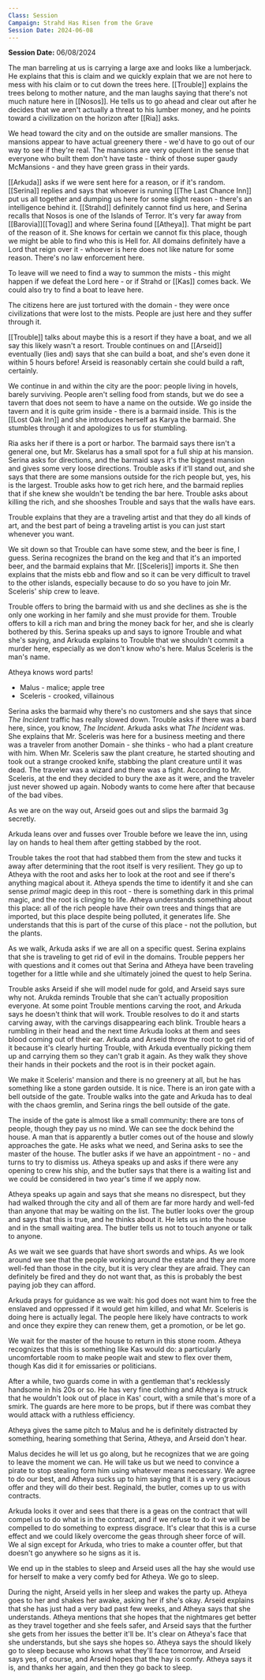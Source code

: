 ```yaml
---
Class: Session
Campaign: Strahd Has Risen from the Grave
Session Date: 2024-06-08
---
```

**Session Date:** 06/08/2024

The man barreling at us is carrying a large axe and looks like a lumberjack. He explains that this is claim and we quickly explain that we are not here to mess with his claim or to cut down the trees here. [[Trouble]] explains the trees belong to mother nature, and the man laughs saying that there's not much nature here in [[Nosos]]. He tells us to go ahead and clear out after he decides that we aren't actually a threat to his lumber money, and he points toward a civilization on the horizon after [[Ria]] asks.

We head toward the city and on the outside are smaller mansions. The mansions appear to have actual greenery there - we'd have to go out of our way to see if they're real. The mansions are very opulent in the sense that everyone who built them don't have taste - think of those super gaudy McMansions - and they have green grass in their yards.

[[Arkuda]] asks if we were sent here for a reason, or if it's random. [[Serina]] replies and says that whoever is running [[The Last Chance Inn]] put us all together and dumping us here for some slight reason - there's an intelligence behind it. [[Strahd]] definitely cannot find us here, and Serina recalls that Nosos is one of the Islands of Terror. It's very far away from [[Barovia]][[Tovag]] and where Serina found [[Atheya]]. That might be part of the reason of it. She knows for certain we cannot fix this place, though we might be able to find who this is Hell for. All domains definitely have a Lord that reign over it - whoever is here does not like nature for some reason. There's no law enforcement here.

To leave will we need to find a way to summon the mists - this might happen if we defeat the Lord here - or if Strahd or [[Kas]] comes back. We could also try to find a boat to leave here.

The citizens here are just tortured with the domain - they were once civilizations that were lost to the mists. People are just here and they suffer through it.

[[Trouble]] talks about maybe this is a resort if they have a boat, and we all say this likely wasn't a resort. Trouble continues on and [[Arseid]] eventually (lies and) says that she can build a boat, and she's even done it within 5 hours before! Arseid is reasonably certain she could build a raft, certainly.

We continue in and within the city are the poor: people living in hovels, barely surviving. People aren't selling food from stands, but we do see a tavern that does not seem to have a name on the outside. We go inside the tavern and it is quite grim inside - there is a barmaid inside. This is the [[Lost Oak Inn]] and she introduces herself as Karya the barmaid. She stumbles through it and apologizes to us for stumbling.

Ria asks her if there is a port or harbor. The barmaid says there isn't a general one, but Mr. Skelarus has a small spot for a full ship at his mansion. Serina asks for directions, and the barmaid says it's the biggest mansion and gives some very loose directions. Trouble asks if it'll stand out, and she says that there are some mansions outside for the rich people but, yes, his is the largest. Trouble asks how to get rich here, and the barmaid replies that if she knew she wouldn't be tending the bar here. Trouble asks about killing the rich, and she shooshes Trouble and says that the walls have ears.

Trouble explains that they are a traveling artist and that they do all kinds of art, and the best part of being a traveling artist is you can just start whenever you want.

We sit down so that Trouble can have some stew, and the beer is fine, I guess. Serina recognizes the brand on the keg and that it's an imported beer, and the barmaid explains that Mr. [[Sceleris]] imports it. She then explains that the mists ebb and flow and so it can be very difficult to travel to the other islands, especially because to do so you have to join Mr. Sceleris' ship crew to leave.

Trouble offers to bring the barmaid with us and she declines as she is the only one working in her family and she must provide for them. Trouble offers to kill a rich man and bring the money back for her, and she is clearly bothered by this. Serina speaks up and says to ignore Trouble and what she's saying, and Arkuda explains to Trouble that we shouldn't commit a murder here, especially as we don't know who's here. Malus Sceleris is the man's name.

Atheya knows word parts!
- Malus - malice; apple tree
- Sceleris - crooked, villainous

Serina asks the barmaid why there's no customers and she says that since *The Incident* traffic has really slowed down. Trouble asks if there was a bard here, since, you know, *The Incident*. Arkuda asks what *The Incident* was. She explains that Mr. Sceleris was here for a business meeting and there was a traveler from another Domain - she thinks - who had a plant creature with him. When Mr. Sceleris saw the plant creature, he started shouting and took out a strange crooked knife, stabbing the plant creature until it was dead. The traveler was a wizard and there was a fight. According to Mr. Sceleris, at the end they decided to bury the axe as it were, and the traveler just never showed up again. Nobody wants to come here after that because of the bad vibes.

As we are on the way out, Arseid goes out and slips the barmaid 3g secretly.

Arkuda leans over and fusses over Trouble before we leave the inn, using lay on hands to heal them after getting stabbed by the root.

Trouble takes the root that had stabbed them from the stew and tucks it away after determining that the root itself is very resilient. They go up to Atheya with the root and asks her to look at the root and see if there's anything magical about it. Atheya spends the time to identify it and she can sense *primal* magic deep in this root - there is something dark in this primal magic, and the root is clinging to life. Atheya understands something about this place: all of the rich people have their own trees and things that are imported, but this place despite being polluted, it generates life. She understands that this is part of the curse of this place - not the pollution, but the plants.

As we walk, Arkuda asks if we are all on a specific quest. Serina explains that she is traveling to get rid of evil in the domains. Trouble peppers her with questions and it comes out that Serina and Atheya have been traveling together for a little while and she ultimately joined the quest to help Serina.

Trouble asks Arseid if she will model nude for gold, and Arseid says sure why not. Arukda reminds Trouble that she can't actually proposition everyone. At some point Trouble mentions carving the root, and Arkuda says he doesn't think that will work. Trouble resolves to do it and starts carving away, with the carvings disappearing each blink. Trouble hears a rumbling in their head and the next time Arkuda looks at them and sees blood coming out of their ear. Arkuda and Arseid throw the root to get rid of it because it's clearly hurting Trouble, with Arkuda eventually picking them up and carrying them so they can't grab it again. As they walk they shove their hands in their pockets and the root is in their pocket again.

We make it Sceleris' mansion and there is no greenery at all, but he has something like a stone garden outside. It is nice. There is an iron gate with a bell outside of the gate. Trouble walks into the gate and Arkuda has to deal with the chaos gremlin, and Serina rings the bell outside of the gate.

The inside of the gate is almost like a small community: there are tons of people, though they pay us no mind. We can see the dock behind the house. A man that is apparently a butler comes out of the house and slowly approaches the gate. He asks what we need, and Serina asks to see the master of the house. The butler asks if we have an appointment - no - and turns to try to dismiss us. Atheya speaks up and asks if there were any opening to crew his ship, and the butler says that there is a waiting list and we could be considered in two year's time if we apply now.

Atheya speaks up again and says that she means no disrespect, but they had walked through the city and all of them are far more hardy and well-fed than anyone that may be waiting on the list. The butler looks over the group and says that this is true, and he thinks about it. He lets us into the house and in the small waiting area. The butler tells us not to touch anyone or talk to anyone.

As we wait we see guards that have short swords and whips. As we look around we see that the people working around the estate and they are more well-fed than those in the city, but it is very clear they are afraid. They can definitely be fired and they do not want that, as this is probably the best paying job they can afford.

Arkuda prays for guidance as we wait: his god does not want him to free the enslaved and oppressed if it would get him killed, and what Mr. Sceleris is doing here is actually legal. The people here likely have contracts to work and once they expire they can renew them, get a promotion, or be let go.

We wait for the master of the house to return in this stone room. Atheya recognizes that this is something like Kas would do: a particularly uncomfortable room to make people wait and stew to flex over them, though Kas did it for emissaries or politicians.

After a while, two guards come in with a gentleman that's recklessly handsome in his 20s or so. He has very fine clothing and Atheya is struck that he wouldn't look out of place in Kas' court, with a smile that's more of a smirk. The guards are here more to be props, but if there was combat they would attack with a ruthless efficiency.

Atheya gives the same pitch to Malus and he is definitely distracted by something, hearing something that Serina, Atheya, and Arseid don't hear. 

Malus decides he will let us go along, but he recognizes that we are going to leave the moment we can. He will take us but we need to convince a pirate to stop stealing form him using whatever means necessary. We agree to do our best, and Atheya sucks up to him saying that it is a very gracious offer and they will do their best. Reginald, the butler, comes up to us with contracts.

Arkuda looks it over and sees that there is a geas on the contract that will compel us to do what is in the contract, and if we refuse to do it we will be compelled to do something to express disgrace. It's clear that this is a curse effect and we could likely overcome the geas through sheer force of will. We al sign except for Arkuda, who tries to make a counter offer, but that doesn't go anywhere so he signs as it is.

We end up in the stables to sleep and Arseid uses all the hay she would use for herself to make a very comfy bed for Atheya. We go to sleep.

During the night, Arseid yells in her sleep and wakes the party up. Atheya goes to her and shakes her awake, asking her if she's okay. Arseid explains that she has just had a very bad past few weeks, and Atheya says that she understands. Atheya mentions that she hopes that the nightmares get better as they travel together and she feels safer, and Arseid says that the further she gets from her issues the better it'll be. It's clear on Atheya's face that she understands, but she says she hopes so. Atheya says the should likely go to sleep because who knows what they'll face tomorrow, and Arseid says yes, of course, and Arseid hopes that the hay is comfy. Atheya says it is, and thanks her again, and then they go back to sleep.